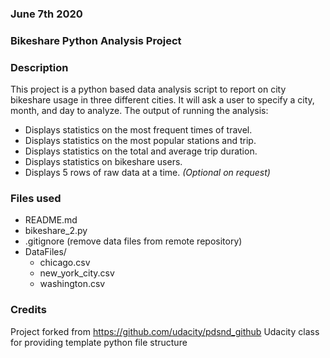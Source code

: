 ### June 7th 2020

### Bikeshare Python Analysis Project


### Description
This project is a python based data analysis script to report on city bikeshare usage in three different cities. It will ask a user to specify a city, month, and day to analyze. The output of running the analysis:
* Displays statistics on the most frequent times of travel.
* Displays statistics on the most popular stations and trip.
* Displays statistics on the total and average trip duration.
* Displays statistics on bikeshare users.
* Displays 5 rows of raw data at a time. _(Optional on request)_


### Files used

* README.md
* bikeshare_2.py 
* .gitignore (remove data files from remote repository)
* DataFiles/
  * chicago.csv
  * new_york_city.csv
  * washington.csv
 
### Credits
Project forked from https://github.com/udacity/pdsnd_github
Udacity class for providing template python file structure


